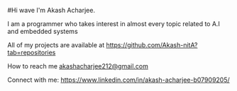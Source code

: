 
#Hi wave I'm Akash Acharjee.

I am a programmer who takes interest in almost every topic related to A.I and embedded systems

All of my projects are available at https://github.com/Akash-nitA?tab=repositories

How to reach me akashacharjee212@gmail.com

Connect with me:
  https://www.linkedin.com/in/akash-acharjee-b07909205/
